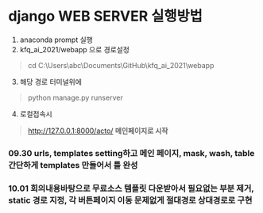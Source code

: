 # django WEB SERVER 실행방법
1. anaconda prompt 실행
2. kfq_ai_2021/webapp 으로 경로설정 
> cd C:\Users\abc\Documents\GitHub\kfq_ai_2021\webapp
3. 해당 경로 터미널위에 
> python manage.py runserver
4. 로컬접속시 
> http://127.0.0.1:8000/acto/ __메인페이지로 시작__
 
 
### 09.30 urls, templates setting하고 메인 페이지, mask, wash, table 간단하게 templates 만들어서 틀 완성

### 10.01 회의내용바탕으로 무료소스 템플릿 다운받아서 필요없는 부분 제거, static 경로 지정, 각 버튼페이지 이동 문제없게 절대경로 상대경로로 구현
 
